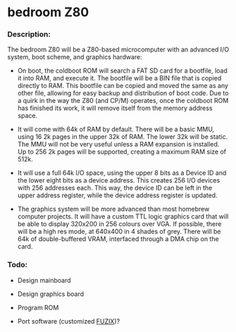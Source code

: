 # bedroom Z80

### Description:

The bedroom Z80 will be a Z80-based microcomputer with an advanced I/O system, boot scheme, and graphics hardware:

- On boot, the coldboot ROM will search a FAT SD card for a bootfile, load it into RAM, and execute it. The bootfile will be a BIN file that is copied directly to RAM. This bootfile can be copied and moved the same as any other file, allowing for easy backup and distribution of boot code. Due to a quirk in the way the Z80 (and CP/M) operates, once the coldboot ROM has finished its work, it will remove itself from the memory address space.

- It will come with 64k of RAM by default. There will be a basic MMU, using 16 2k pages in the upper 32k of RAM. The lower 32k will be static. The MMU will not be very useful unless a RAM expansion is installed. Up to 256 2k pages will be supported, creating a maximum RAM size of 512k.

- It will use a full 64k I/O space, using the upper 8 bits as a Device ID and the lower eight bits as a device address. This creates 256 I/O devices with 256 addresses each. This way, the device ID can be left in the upper address register, while the device address register is updated. 

- The graphics system will be more advanced than most homebrew computer projects. It will have a custom TTL logic graphics card that will be able to display 320x200 in 256 colours over VGA. If possible, there will be a high res mode, at 640x400 in 4 shades of grey. There will be 64k of double-buffered VRAM, interfaced through a DMA chip on the card.

### Todo:

- Design mainboard

- Design graphics board

- Program ROM

- Port software (customized [FUZIX](https://github.com/EtchedPixels/FUZIX))?
